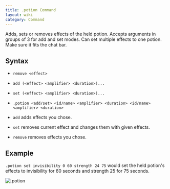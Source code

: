 ```yaml
---
title: .potion Command
layout: wiki
category: Command
---
```

Adds, sets or removes effects of the held potion. Accepts arguments in groups of 3 for add and set modes. Can set multiple effects to one potion. Make sure it fits the chat bar.

## Syntax

- `remove <effect>`
- `add (<effect> <amplifier> <duration>)...`
- `set (<effect> <amplifier> <duration>)...`
- `.potion <add/set> <id/name> <amplifier> <duration> <id/name> <amplifier> <duration>`

- `add` adds effects you chose.
- `set` removes current effect and changes them with given effects.
- `remove` removes effects you chose.

## Example
`.potion set invisibility 0 60 strength 24 75` would set the held potion's effects to invisibility for 60 seconds and strength 25 for 75 seconds.

![.potion](https://cloud.githubusercontent.com/assets/11584045/8901300/74b61982-3450-11e5-9f3a-0a69402c380c.jpg)
